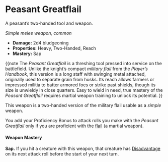 # Peasant Greatflail

A peasant&rsquo;s two-handed tool and weapon.

_Simple melee weapon, common_

- **Damage:** 2d4 bludgeoning
- **Properties:** Heavy, Two-Handed, Reach
- **Mastery:** Sap

{{note
The <em>Peasant Greatflail</em> is a threshing tool pressed into service on the battlefield. Unlike the knight&rsquo;s compact <em>military flail</em> from the _Player&rsquo;s Handbook_, this version is a long staff with swinging metal attached, originally used to separate grain from husks. Its reach allows farmers or impressed militia to batter armored foes or strike past shields, though its size is unwieldy in close quarters. Easy to wield in need, true mastery of the <em>Peasant Greatflail</em> requires martial weapon training to unlock its potential.
}}

This weapon is a two-handed version of the military flail usable as a <em>simple</em> weapon.

You add your Proficiency Bonus to attack rolls you make with the _Peasant Greatflail_ only if you are proficient with the [flail](https://www.dndbeyond.com/equipment/20-flail) (a martial weapon).

#### Weapon Mastery

**Sap.** If you hit a creature with this weapon, that creature has [Disadvantage](https://www.dndbeyond.com/sources/dnd/br-2024/rules-glossary#Disadvantage) on its next attack roll before the start of your next turn.  

